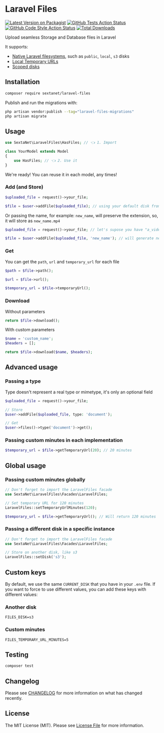 # Laravel Files

[![Latest Version on Packagist](https://img.shields.io/packagist/v/sextanet/laravel-files.svg?style=flat-square)](https://packagist.org/packages/sextanet/laravel-files)
[![GitHub Tests Action Status](https://img.shields.io/github/actions/workflow/status/sextanet/laravel-files/run-tests.yml?branch=main&label=tests&style=flat-square)](https://github.com/sextanet/laravel-files/actions?query=workflow%3Arun-tests+branch%3Amain)
[![GitHub Code Style Action Status](https://img.shields.io/github/actions/workflow/status/sextanet/laravel-files/fix-php-code-style-issues.yml?branch=main&label=code%20style&style=flat-square)](https://github.com/sextanet/laravel-files/actions?query=workflow%3A"Fix+PHP+code+style+issues"+branch%3Amain)
[![Total Downloads](https://img.shields.io/packagist/dt/sextanet/laravel-files.svg?style=flat-square)](https://packagist.org/packages/sextanet/laravel-files)

Upload seamless Storage and Database files in Laravel

It supports:
- [Native Laravel filesystems](https://laravel.com/docs/12.x/filesystem), such as `public`, `local`, `s3` disks
- [Local Temporary URLs ](https://laravel.com/docs/12.x/filesystem#enabling-local-temporary-urls)
- [Scoped disks](https://laravel.com/docs/12.x/filesystem#scoped-and-read-only-filesystems)

## Installation

```bash
composer require sextanet/laravel-files
```

Publish and run the migrations with:

```bash
php artisan vendor:publish --tag="laravel-files-migrations"
php artisan migrate
```

## Usage

```php
use SextaNet\LaravelFiles\HasFiles; // 👈 1. Import

class YourModel extends Model
{
    use HasFiles; // 👈 2. Use it
}
```

We're ready! You can reuse it in each model, any times!

### Add (and Store)

```php
$uploaded_file = request()->your_file;

$file = $user->addFile($uploaded_file); // using your default disk from config/filesystems.php
```

Or passing the name, for example: `new_name`, will preserve the extension, so, it will store as `new_name.mp4`

```php
$uploaded_file = request()->your_file; // let's supose you have "a_video.mp4"

$file = $user->addFile($uploaded_file, 'new_name'); // will generate new_name.mp4
```

### Get

You can get the `path`, `url` and `temporary_url` for each file

```php
$path = $file->path();

$url = $file->url();

$temporary_url = $file->temporaryUrl();
```

### Download

Without parameters

```php
return $file->download();
```

With custom parameters

```php
$name = 'custom_name';
$headers = [];

return $file->download($name, $headers);
```

## Advanced usage

### Passing a type

Type doesn't represent a real type or mimetype, it's only an optional field

```php
$uploaded_file = request()->your_file;

// Store
$user->addFile($uploaded_file, type: 'document');

// Get
$user->files()->type('document')->get();
```

### Passing custom minutes in each implementation

```php
$temporary_url = $file->getTemporaryUrl(20); // 20 minutes
```

## Global usage

### Passing custom minutes globally

```php
// Don't forget to import the LaravelFiles facade
use SextaNet\LaravelFiles\Facades\LaravelFiles;

// Set temporary URL for 120 minutes
LaravelFiles::setTemporaryUrlMinutes(120);

$temporary_url = $file->getTemporaryUrl(); // Will return 120 minutes

```


### Passing a different disk in a specific instance

```php
// Don't forget to import the LaravelFiles facade
use SextaNet\LaravelFiles\Facades\LaravelFiles;

// Store on another disk, like s3
LaravelFiles::setDisk('s3');
```

## Custom keys

By default, we use the same `CURRENT_DISK` that you have in your `.env` file. If you want to force to use different values, you can add these keys with different values:

### Another disk
```dotenv
FILES_DISK=s3
```

### Custom minutes

```dotenv
FILES_TEMPORARY_URL_MINUTES=5
```

## Testing

```bash
composer test
```

## Changelog

Please see [CHANGELOG](CHANGELOG.md) for more information on what has changed recently.

## License

The MIT License (MIT). Please see [License File](LICENSE.md) for more information.
